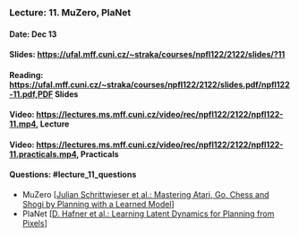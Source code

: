 ### Lecture: 11. MuZero, PlaNet
#### Date: Dec 13
#### Slides: https://ufal.mff.cuni.cz/~straka/courses/npfl122/2122/slides/?11
#### Reading: https://ufal.mff.cuni.cz/~straka/courses/npfl122/2122/slides.pdf/npfl122-11.pdf,PDF Slides
#### Video: https://lectures.ms.mff.cuni.cz/video/rec/npfl122/2122/npfl122-11.mp4, Lecture
#### Video: https://lectures.ms.mff.cuni.cz/video/rec/npfl122/2122/npfl122-11.practicals.mp4, Practicals
#### Questions: #lecture_11_questions

- MuZero [[Julian Schrittwieser et al.: Mastering Atari, Go, Chess and Shogi by Planning with a Learned Model](https://arxiv.org/abs/1911.08265)]
- PlaNet [[D. Hafner et al.: Learning Latent Dynamics for Planning from Pixels](https://arxiv.org/abs/1811.04551)]
